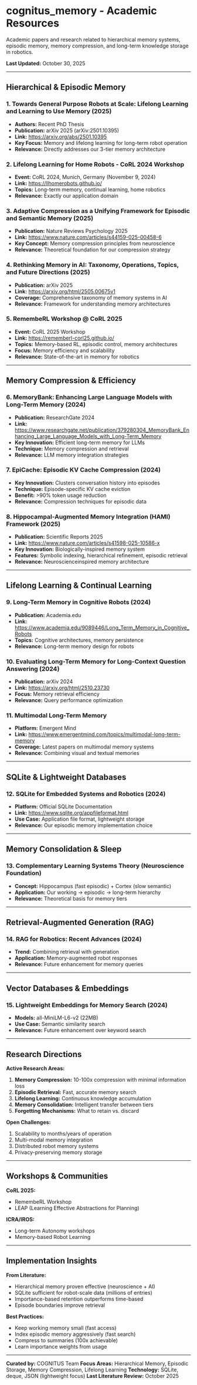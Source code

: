 # cognitus_memory - Academic Resources

Academic papers and research related to hierarchical memory systems, episodic memory, memory compression, and long-term knowledge storage in robotics.

**Last Updated:** October 30, 2025

---

## Hierarchical & Episodic Memory

### 1. Towards General Purpose Robots at Scale: Lifelong Learning and Learning to Use Memory (2025)
- **Authors:** Recent PhD Thesis
- **Publication:** arXiv 2025 (arXiv:2501.10395)
- **Link:** https://arxiv.org/abs/2501.10395
- **Key Focus:** Memory and lifelong learning for long-term robot operation
- **Relevance:** Directly addresses our 3-tier memory architecture

### 2. Lifelong Learning for Home Robots - CoRL 2024 Workshop
- **Event:** CoRL 2024, Munich, Germany (November 9, 2024)
- **Link:** https://llhomerobots.github.io/
- **Topics:** Long-term memory, continual learning, home robotics
- **Relevance:** Exactly our application domain

### 3. Adaptive Compression as a Unifying Framework for Episodic and Semantic Memory (2025)
- **Publication:** Nature Reviews Psychology 2025
- **Link:** https://www.nature.com/articles/s44159-025-00458-6
- **Key Concept:** Memory compression principles from neuroscience
- **Relevance:** Theoretical foundation for our compression strategy

### 4. Rethinking Memory in AI: Taxonomy, Operations, Topics, and Future Directions (2025)
- **Publication:** arXiv 2025
- **Link:** https://arxiv.org/html/2505.00675v1
- **Coverage:** Comprehensive taxonomy of memory systems in AI
- **Relevance:** Framework for understanding memory architectures

### 5. RemembeRL Workshop @ CoRL 2025
- **Event:** CoRL 2025 Workshop
- **Link:** https://rememberl-corl25.github.io/
- **Topics:** Memory-based RL, episodic control, memory architectures
- **Focus:** Memory efficiency and scalability
- **Relevance:** State-of-the-art in memory for robotics

---

## Memory Compression & Efficiency

### 6. MemoryBank: Enhancing Large Language Models with Long-Term Memory (2024)
- **Publication:** ResearchGate 2024
- **Link:** https://www.researchgate.net/publication/379280304_MemoryBank_Enhancing_Large_Language_Models_with_Long-Term_Memory
- **Key Innovation:** Efficient long-term memory for LLMs
- **Technique:** Memory compression and retrieval
- **Relevance:** LLM memory integration strategies

### 7. EpiCache: Episodic KV Cache Compression (2024)
- **Key Innovation:** Clusters conversation history into episodes
- **Technique:** Episode-specific KV cache eviction
- **Benefit:** >90% token usage reduction
- **Relevance:** Compression techniques for episodic data

### 8. Hippocampal-Augmented Memory Integration (HAMI) Framework (2025)
- **Publication:** Scientific Reports 2025
- **Link:** https://www.nature.com/articles/s41598-025-10586-x
- **Key Innovation:** Biologically-inspired memory system
- **Features:** Symbolic indexing, hierarchical refinement, episodic retrieval
- **Relevance:** Neuroscienceinspired memory architecture

---

## Lifelong Learning & Continual Learning

### 9. Long-Term Memory in Cognitive Robots (2024)
- **Publication:** Academia.edu
- **Link:** https://www.academia.edu/9089446/Long_Term_Memory_in_Cognitive_Robots
- **Topics:** Cognitive architectures, memory persistence
- **Relevance:** Long-term memory design for robots

### 10. Evaluating Long-Term Memory for Long-Context Question Answering (2024)
- **Publication:** arXiv 2024
- **Link:** https://arxiv.org/html/2510.23730
- **Focus:** Memory retrieval efficiency
- **Relevance:** Query performance optimization

### 11. Multimodal Long-Term Memory
- **Platform:** Emergent Mind
- **Link:** https://www.emergentmind.com/topics/multimodal-long-term-memory
- **Coverage:** Latest papers on multimodal memory systems
- **Relevance:** Combining visual and textual memories

---

## SQLite & Lightweight Databases

### 12. SQLite for Embedded Systems and Robotics (2024)
- **Platform:** Official SQLite Documentation
- **Link:** https://www.sqlite.org/appfileformat.html
- **Use Case:** Application file format, lightweight storage
- **Relevance:** Our episodic memory implementation choice

---

## Memory Consolidation & Sleep

### 13. Complementary Learning Systems Theory (Neuroscience Foundation)
- **Concept:** Hippocampus (fast episodic) + Cortex (slow semantic)
- **Application:** Our working → episodic → long-term hierarchy
- **Relevance:** Theoretical basis for memory tiers

---

## Retrieval-Augmented Generation (RAG)

### 14. RAG for Robotics: Recent Advances (2024)
- **Trend:** Combining retrieval with generation
- **Application:** Memory-augmented robot responses
- **Relevance:** Future enhancement for memory queries

---

## Vector Databases & Embeddings

### 15. Lightweight Embeddings for Memory Search (2024)
- **Models:** all-MiniLM-L6-v2 (22MB)
- **Use Case:** Semantic similarity search
- **Relevance:** Future enhancement over keyword search

---

## Research Directions

**Active Research Areas:**
1. **Memory Compression:** 10-100x compression with minimal information loss
2. **Episodic Retrieval:** Fast, accurate memory search
3. **Lifelong Learning:** Continuous knowledge accumulation
4. **Memory Consolidation:** Intelligent transfer between tiers
5. **Forgetting Mechanisms:** What to retain vs. discard

**Open Challenges:**
1. Scalability to months/years of operation
2. Multi-modal memory integration
3. Distributed robot memory systems
4. Privacy-preserving memory storage

---

## Workshops & Communities

**CoRL 2025:**
- RemembeRL Workshop
- LEAP (Learning Effective Abstractions for Planning)

**ICRA/IROS:**
- Long-term Autonomy workshops
- Memory-based Robot Learning

---

## Implementation Insights

**From Literature:**
- Hierarchical memory proven effective (neuroscience + AI)
- SQLite sufficient for robot-scale data (millions of entries)
- Importance-based retention outperforms time-based
- Episode boundaries improve retrieval

**Best Practices:**
- Keep working memory small (fast access)
- Index episodic memory aggressively (fast search)
- Compress to summaries (100x achievable)
- Learn importance weights from usage

---

**Curated by:** COGNITUS Team
**Focus Areas:** Hierarchical Memory, Episodic Storage, Memory Compression, Lifelong Learning
**Technology:** SQLite, deque, JSON (lightweight focus)
**Last Literature Review:** October 2025
